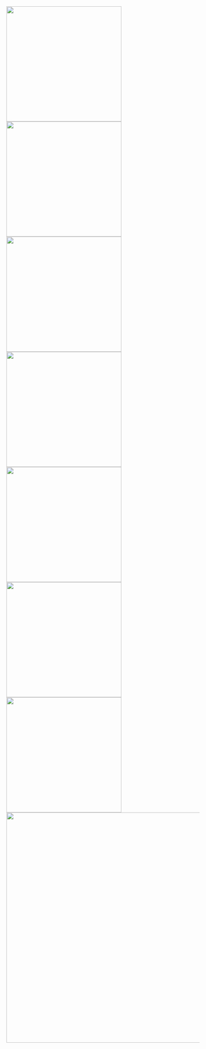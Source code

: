 
<img src="https://github.com/user-attachments/assets/673bc9c4-f49b-406e-8d48-3b29f96bc2df" width="300">
<br>
<img src="https://github.com/user-attachments/assets/e37b0744-2d47-407b-804e-afd6768225d6" width="300">
<br>
<img src="https://github.com/user-attachments/assets/aad375a2-25b8-4524-a9a7-394956b757c5" width="300">
<br>
<img src="https://github.com/user-attachments/assets/30341f63-73dd-4700-b597-fb3939b2f536" width="300">
<br>
<img src="https://github.com/user-attachments/assets/0cbc72fb-c76a-48cb-bf27-aea966e59551" width="300">
<br>
<img src="https://github.com/user-attachments/assets/132fea58-0bfd-43d4-84ec-f2e708294ae2" width="300">
<br>
<img src="https://github.com/user-attachments/assets/490f15c5-f6b3-444a-9982-bd3511731dfb" width="300">
<br>
<img src="https://github.com/user-attachments/assets/9b0d3b69-5b36-46df-9c96-2447919d8fff" width="600">
